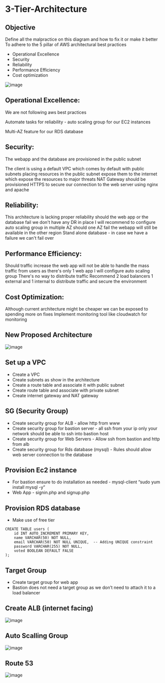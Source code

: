 # 3-Tier-Architecture

## Objective 

Define all the malpractice on this diagram and how to fix it or make it better 
To adhere to the 5 pillar of AWS architectural best practices 
- Operational Excellence
- Security
- Reliability 
- Performance Efficiency 
- Cost optimization 

![image](https://github.com/lucm9/3-Tier-Architecture/assets/96879757/317cfab0-eb58-40b2-b0df-fe86b27a8359)


## Operational Excellence:
We are not following aws best practices

Automate tasks for reliability - auto scaling group for our EC2 instances 

Multi-AZ feature for our RDS database 

## Security: 
The webapp and the database are provisioned in the public subnet

The client is using a default VPC which comes by default with public subnets placing resources in the public subnet expose them to the internet which expose the resources to major threats
NAT Gateway should be provisioned
HTTPS to secure our connection to the web server using nginx and apache 

## Reliability:
This architecture is lacking proper reliability should the web app or the database fail we don't have any DR in place
I will recommend to configure auto scaling group in multiple AZ should one AZ fail the webapp will still be available in the other region
Stand alone database - in case we have a failure we can't fail over

## Performance Efficiency: 
Should traffic increase the web app will not be able to handle the mass traffic from users as there's only 1 web app
I will configure auto scaling group
There's no way to distribute traffic
Recommend 2 load balancers 1 external and 1 internal to distribute traffic and secure the environment 

## Cost Optimization: 
Although current architecture might be cheaper we can be exposed to spending more on fixes
Implement monitoring tool like cloudwatch for monitoring 

## New Proposed Architecture

![image](https://github.com/lucm9/3-Tier-Architecture/assets/96879757/183b91d3-80ec-4f6b-8524-ad142e5dd597)

## Set up a VPC 

- Create a VPC
- Create subnets as show in the architecture 
- Create a route table and associate it with public subnet
- Create route table and associate with private subnet 
- Create internet gateway and NAT gateway 

## SG (Security Group) 
- Create security group for ALB - allow http from www 
- Create security group for bastion server - all ssh from your ip only your network should be able to ssh into bastion host
- Create security group for Web Servers - Allow ssh from bastion and http from alb
- Create security group for Rds database (mysql) - Rules should allow web server connection to the database 

## Provision Ec2 instance
- For bastion ensure to do installation as needed - mysql-client “sudo yum install mysql -y”
- Web App - signin.php and signup.php

## Provision RDS database 
- Make use of free tier

```
CREATE TABLE users (
    id INT AUTO_INCREMENT PRIMARY KEY,
    name VARCHAR(50) NOT NULL,
    email VARCHAR(50) NOT NULL UNIQUE,  -- Adding UNIQUE constraint
    password VARCHAR(255) NOT NULL,
    voted BOOLEAN DEFAULT FALSE
);
```

## Target Group 
- Create target group for web app
- Bastion does not need a target group as we don’t need to attach it to a load balancer


## Create ALB (internet facing) 

![image](https://github.com/lucm9/3-Tier-Architecture/assets/96879757/89b96c67-61ec-4621-b415-6d3f95f65759)


## Auto Scalling Group 

![image](https://github.com/lucm9/3-Tier-Architecture/assets/96879757/16aa5c9e-7993-47a3-8880-fda3609f8d1a)


## Route 53 

![image](https://github.com/lucm9/3-Tier-Architecture/assets/96879757/8c079f52-67c7-494e-a257-c902e390ae8c)

